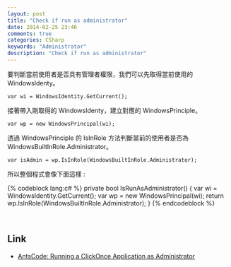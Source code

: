 ```yaml
---
layout: post
title: "Check if run as administrator"
date: 2014-02-25 23:46
comments: true
categories: CSharp
keywords: "Administrator"
description: "Check if run as administrator"
---
```


要判斷當前使用者是否具有管理者權限，我們可以先取得當前使用的 WindowsIdenty。 

<!-- More -->
    var wi = WindowsIdentity.GetCurrent();


接著帶入剛取得的 WindowsIdenty，建立對應的 WindowsPrinciple。 

    var wp = new WindowsPrincipal(wi);


透過 WindowsPrinciple 的 IsInRole 方法判斷當前的使用者是否為 WindowsBuiltInRole.Administrator。 

    var isAdmin = wp.IsInRole(WindowsBuiltInRole.Administrator);


所以整個程式會像下面這樣 : 

{% codeblock lang:c# %} 
private bool IsRunAsAdministrator() 
{
    var wi = WindowsIdentity.GetCurrent(); 
    var wp = new WindowsPrincipal(wi); 
    return wp.IsInRole(WindowsBuiltInRole.Administrator);
}
{% endcodeblock %}

<br/>

Link
-----
* [AntsCode: Running a ClickOnce Application as Administrator](http://antscode.blogspot.tw/2011/02/running-clickonce-application-as.html)
